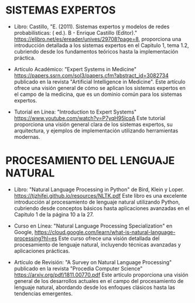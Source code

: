 # SISTEMAS EXPERTOS

* Libro: Castillo, "E. (2011). Sistemas expertos y modelos de redes probabilísticas: ( ed.). B - Enrique Castillo (Editor)." https://elibro.net/es/ereader/unives/29708?page=8, proporciona una introducción detallada a los sistemas expertos en el Capitulo 1, tema 1.2, cubriendo desde los fundamentos teóricos hasta la implementación práctica.

* Artículo Académico: "Expert Systems in Medicine" https://papers.ssrn.com/sol3/papers.cfm?abstract_id=3082734 publicado en la revista "Artificial Intelligence in Medicine". Este artículo ofrece una visión general de cómo se aplican los sistemas expertos en el campo de la medicina, que es un dominio común para los sistemas expertos.

* Tutorial en Línea: "Introduction to Expert Systems" https://www.youtube.com/watch?v=P7yqH95lcqA  Este tutorial proporciona una visión general clara de los sistemas expertos, su arquitectura, y ejemplos de implementación utilizando herramientas modernas.


# PROCESAMIENTO DEL LENGUAJE NATURAL 

* Libro: "Natural Language Processing in Python" de Bird, Klein y Loper. https://tjzhifei.github.io/resources/NLTK.pdf  Este libro es una excelente introducción al procesamiento de lenguaje natural utilizando Python, cubriendo desde conceptos básicos hasta aplicaciones avanzadas en el Capitulo 1 de la página 10 a la 27.


* Curso en Línea: "Natural Language Processing Specialization" en Google, https://cloud.google.com/learn/what-is-natural-language-processing?hl=es  Este curso ofrece una visión detallada del procesamiento de lenguaje natural, incluyendo técnicas avanzadas y aplicaciones prácticas.


* Artículo de Revisión: "A Survey on Natural Language Processing" publicado en la revista "Procedia Computer Science" https://arxiv.org/pdf/1811.00770.pdf Este artículo proporciona una visión general de los desarrollos actuales en el campo del procesamiento de lenguaje natural, abordando desde los enfoques clásicos hasta las tendencias emergentes.
